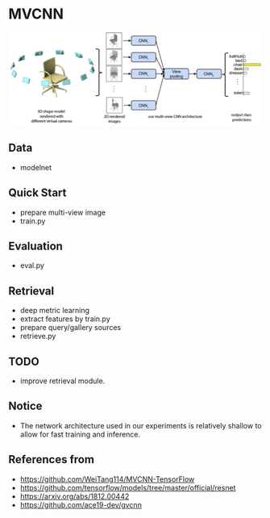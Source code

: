 # MVCNN
![](assets/mvcnn_framework.png)

## Data
- modelnet

## Quick Start
- prepare multi-view image
- train.py

## Evaluation
- eval.py

## Retrieval
- deep metric learning
- extract features by train.py
- prepare query/gallery sources
- retrieve.py
    
## TODO
- improve retrieval module.

## Notice
- The network architecture used in our experiments is relatively shallow to 
allow for fast training and inference.

## References from
- https://github.com/WeiTang114/MVCNN-TensorFlow
- https://github.com/tensorflow/models/tree/master/official/resnet
- https://arxiv.org/abs/1812.00442
- https://github.com/ace19-dev/gvcnn
